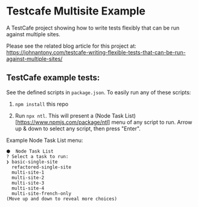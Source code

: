 # Testcafe Multisite Example

A TestCafe project showing how to write tests flexibly that can be run against multiple sites.

Please see the related blog article for this project at:
https://johnantony.com/testcafe-writing-flexible-tests-that-can-be-run-against-multiple-sites/

## TestCafe example tests:

See the defined scripts in `package.json`. To easily run any of these scripts:

1. `npm install` this repo

2. Run `npx ntl`. This will present a (Node Task List)[https://www.npmjs.com/package/ntl] menu of any script to run. Arrow up & down to select any script, then press "Enter".

Example Node Task List menu:
```
⬢  Node Task List
? Select a task to run:
❯ basic-single-site
  refactored-single-site
  multi-site-1
  multi-site-2
  multi-site-3
  multi-site-4
  multi-site-french-only
(Move up and down to reveal more choices)
```


